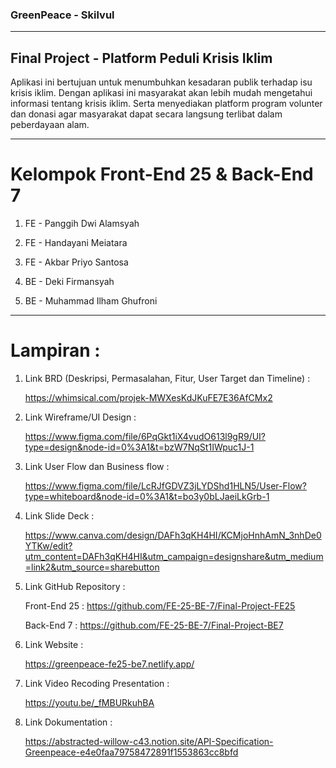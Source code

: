 ### GreenPeace - Skilvul

---

## Final Project - Platform Peduli Krisis Iklim

Aplikasi ini bertujuan untuk menumbuhkan kesadaran publik terhadap isu krisis iklim. Dengan aplikasi ini masyarakat akan lebih mudah mengetahui informasi tentang krisis iklim. Serta menyediakan platform program volunter dan donasi agar masyarakat dapat secara langsung terlibat dalam peberdayaan alam.

---

# Kelompok Front-End 25 & Back-End 7

1. FE - Panggih Dwi Alamsyah

2. FE - Handayani Meiatara

3. FE - Akbar Priyo Santosa

4. BE - Deki Firmansyah

5. BE - Muhammad Ilham Ghufroni

---

# Lampiran :

1. Link BRD (Deskripsi, Permasalahan, Fitur, User Target dan Timeline) :

   https://whimsical.com/projek-MWXesKdJKuFE7E36AfCMx2

2. Link Wireframe/UI Design :

   https://www.figma.com/file/6PqGkt1iX4vudO613l9gR9/UI?type=design&node-id=0%3A1&t=bzW7NqSt1IWpuc1J-1

3. Link User Flow dan Business flow :

   https://www.figma.com/file/LcRJfGDVZ3jLYDShd1HLN5/User-Flow?type=whiteboard&node-id=0%3A1&t=bo3y0bLJaeiLkGrb-1

4. Link Slide Deck :

   https://www.canva.com/design/DAFh3qKH4HI/KCMjoHnhAmN_3nhDe0YTKw/edit?utm_content=DAFh3qKH4HI&utm_campaign=designshare&utm_medium=link2&utm_source=sharebutton

5. Link GitHub Repository :

   Front-End 25 : https://github.com/FE-25-BE-7/Final-Project-FE25

   Back-End 7 : https://github.com/FE-25-BE-7/Final-Project-BE7

6. Link Website :

   https://greenpeace-fe25-be7.netlify.app/

7. Link Video Recoding Presentation :

   https://youtu.be/_fMBURkuhBA

8. Link Dokumentation :

   https://abstracted-willow-c43.notion.site/API-Specification-Greenpeace-e4e0faa79758472891f1553863cc8bfd
